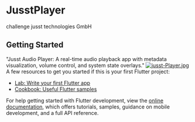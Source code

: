 # JusstPlayer

challenge jusst technologies GmbH

## Getting Started

"Jusst Audio Player: A real-time audio playback app with metadata visualization, volume control, and system state overlays."
[![jusst-Player.jpg](https://i.postimg.cc/ZqXxSGTZ/jusst-Player.jpg)](https://postimg.cc/WD6kmfFf)
A few resources to get you started if this is your first Flutter project:

- [Lab: Write your first Flutter app](https://docs.flutter.dev/get-started/codelab)
- [Cookbook: Useful Flutter samples](https://docs.flutter.dev/cookbook)

For help getting started with Flutter development, view the
[online documentation](https://docs.flutter.dev/), which offers tutorials,
samples, guidance on mobile development, and a full API reference.
